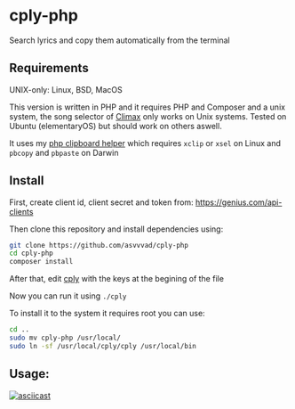 # cply-php

Search lyrics and copy them automatically from the terminal

## Requirements

UNIX-only: Linux, BSD, MacOS

This version is written in PHP and it requires PHP and Composer and a unix system, the song selector of [Climax](https://github.com/tucnak/climax) only works on Unix systems. Tested on Ubuntu (elementaryOS) but should work on others aswell.

It uses my [php clipboard helper](https://github.com/asvvvad/dollaapp-clipboard-php/) which requires `xclip` or `xsel` on Linux and `pbcopy` and `pbpaste` on Darwin

## Install

First, create client id, client secret and token from: https://genius.com/api-clients 

Then clone this repository and install dependencies using:
```bash
git clone https://github.com/asvvvad/cply-php
cd cply-php
composer install
```
After that, edit [cply](cply#L12-L14) with the keys at the begining of the file

Now you can run it using `./cply`

To install it to the system it requires root you can use:
```bash
cd ..
sudo mv cply-php /usr/local/
sudo ln -sf /usr/local/cply/cply /usr/local/bin
```

## Usage:
[![asciicast](https://asciinema.org/a/MAxxbsticff0vDwLbioaV1wI4.svg)](https://asciinema.org/a/MAxxbsticff0vDwLbioaV1wI4)
